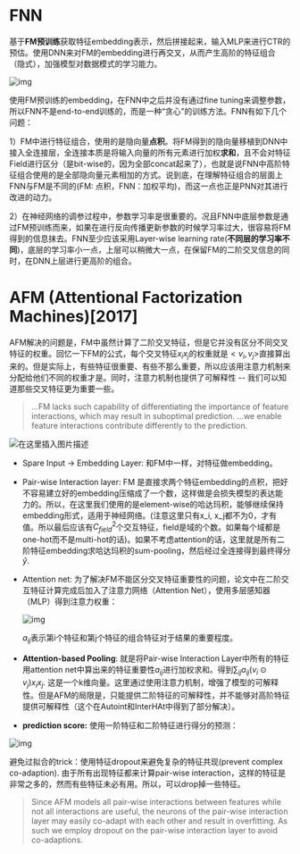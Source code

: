 # FNN

基于**FM预训练**获取特征embedding表示，然后拼接起来，输入MLP来进行CTR的预估。使用DNN来对FM的embedding进行再交叉，从而产生高阶的特征组合（隐式），加强模型对数据模式的学习能力。

![img](https://img-blog.csdnimg.cn/20210129145234630.jpg?x-oss-process=image/watermark,type_ZmFuZ3poZW5naGVpdGk,shadow_10,text_aHR0cHM6Ly9ibG9nLmNzZG4ubmV0L3dlaXhpbl80MTMzMjAwOQ==,size_16,color_FFFFFF,t_70)

使用FM预训练的embedding，在FNN中之后并没有通过fine tuning来调整参数，所以FNN不是end-to-end训练的，而是一种“贪心”的训练方法。FNN有如下几个问题：

1）FM中进行特征组合，使用的是隐向量**点积**。将FM得到的隐向量移植到DNN中接入全连接层，全连接本质是将输入向量的所有元素进行加权**求和**，且不会对特征Field进行区分（是bit-wise的，因为全部concat起来了），也就是说FNN中高阶特征组合使用的是全部隐向量元素相加的方式。说到底，在理解特征组合的层面上FNN与FM是不同的(FM: 点积，FNN：加权平均)，而这一点也正是PNN对其进行改进的动力。

2）在神经网络的调参过程中，参数学习率是很重要的。况且FNN中底层参数是通过FM预训练而来，如果在进行反向传播更新参数的时候学习率过大，很容易将FM得到的信息抹去。FNN至少应该采用Layer-wise learning rate(**不同层的学习率不同**)，底层的学习率小一点，上层可以稍微大一点，在保留FM的二阶交叉信息的同时，在DNN上层进行更高阶的组合。



# AFM (Attentional Factorization Machines)[2017]

AFM解决的问题是，FM中虽然计算了二阶交叉特征，但是它并没有区分不同交叉特征的权重。回忆一下FM的公式，每个交叉特征$x_ix_j$的权重就是$<v_i, v_j>$直接算出来的。但是实际上，有些特征很重要、有些不那么重要，所以应该用注意力机制来分配给他们不同的权重才是。同时，注意力机制也提供了可解释性 -- 我们可以知道那些交叉特征更为重要一些。

> ...FM lacks such capability of differentiating the importance of feature interactions, which may result in suboptimal prediction. ...we enable feature interactions contribute differently to the prediction. 

![在这里插入图片描述](https://img-blog.csdnimg.cn/20190205180743725.png?,type_ZmFuZ3poZW5naGVpdGk,shadow_10,text_aHR0cHM6Ly9ibG9nLmNzZG4ubmV0L2J1d2VpMDIzOQ==,size_16,color_FFFFFF,t_70)

- Spare Input -> Embedding Layer: 和FM中一样，对特征做embedding。

- Pair-wise Interaction layer: FM 是直接求两个特征embedding的点积，把好不容易建立好的embedding压缩成了一个数，这样做是会损失模型的表达能力的。所以，在这里我们使用的是element-wise的哈达玛积，能够继续保持embedding形式，适用于神经网络。(注意这里只有x_i, x_j都不为0，才有值。所以最后应该有$C_{field}^2$个交互特征，field是域的个数。如果每个域都是one-hot而不是multi-hot的话)。如果不考虑attention的话，这里就是所有二阶特征embedding求哈达玛积的sum-pooling，然后经过全连接得到最终得分$\hat{y}$.

- Attention net: 为了解决FM不能区分交叉特征重要性的问题，论文中在二阶交互特征计算完成后加入了注意力网络（Attention Net），使用多层感知器（MLP）得到注意力权重：

  ![img](https://pica.zhimg.com/80/v2-9a947801e58fef44f6eb4c93424d12d7_1440w.jpeg)

  $a_{ij}$表示第i个特征和第j个特征的组合特征对于结果的重要程度。

- **Attention-based Pooling**: 就是将Pair-wise Interaction Layer中所有的特征用attention net中算出来的特征重要性$a_{ij}$进行加权求和。得到$\sum_{ij} a_{ij}(v_i \odot v_j)x_ix_j$. 这是一个k维向量。这里通过使用注意力机制，增强了模型的可解释性。但是AFM的局限是，只能提供二阶特征的可解释性，并不能够对高阶特征提供可解释性（这个在Autoint和InterHAt中得到了部分解决）。

- **prediction score:** 使用一阶特征和二阶特征进行得分的预测：

![img](https://pic3.zhimg.com/80/v2-21ee7c497ee893721cef7452481c1701_1440w.jpeg)

避免过拟合的trick：使用特征dropout来避免复杂的特征共现(prevent complex co-adaption). 由于所有出现特征都来计算pair-wise interaction，这样的特征是非常之多的，然而有些特征未必有用。所以，可以drop掉一些特征。

> Since AFM models all pair-wise interactions between features while not all interactions are useful, the neurons of the pair-wise interaction layer may easily co-adapt with each other and result in overfitting. As such we employ dropout on the pair-wise interaction layer to avoid co-adaptions. 



